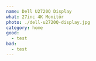 ```yaml
---
name: Dell U2720Q Display
what: 27inc 4K Monitör
photo: ./dell-u2720Q-display.jpg
category: home
good:
  - test
bad:
  - test
---
```


